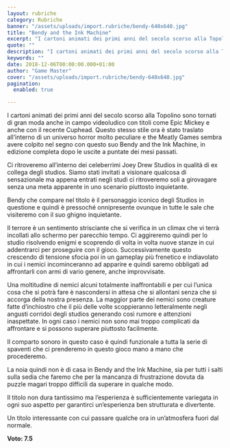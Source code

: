 ```yaml
---
layout: rubriche
category: Rubriche
banner: "/assets/uploads/import.rubriche/bendy-640x640.jpg"
title: "Bendy and the Ink Machine"
excerpt: "I cartoni animati dei primi anni del secolo scorso alla Topolino sono tornati di gran moda anche in campo videoludico con titoli come Epic Mickey e anche con il recente Cuphead.  Questo stesso stile ora è stato traslato all’interno di un universo horror molto peculiare e the Meatly Games sembra avere colpito nel segno con [&hellip"
quote: ""
description: "I cartoni animati dei primi anni del secolo scorso alla Topolino sono tornati di gran moda anche in campo videoludico con titoli come Epic Mickey e anche con il recente Cuphead.  Questo stesso stile ora è stato traslato all’interno di un universo horror molto peculiare e the Meatly Games sembra avere colpito nel segno con [&hellip"
keywords: ""
date: 2018-12-06T00:00:00.000+01:00
author: "Game Master"
cover: "/assets/uploads/import.rubriche/bendy-640x640.jpg"
pagination:
  enabled: true

---
```


I cartoni animati dei primi anni del secolo scorso alla Topolino sono tornati di gran moda anche in campo videoludico con titoli come Epic Mickey e anche con il recente Cuphead. Questo stesso stile ora è stato traslato all’interno di un universo horror molto peculiare e the Meatly Games sembra avere colpito nel segno con questo suo Bendy and the Ink Machine, in edizione completa dopo le uscite a puntate dei mesi passati.

Ci ritroveremo all’interno dei celeberrimi Joey Drew Studios in qualità di ex collega degli studios. Siamo stati invitati a visionare qualcosa di sensazionale ma appena entrati negli studi ci ritroveremo soli a girovagare senza una meta apparente in uno scenario piuttosto inquietante.

Bendy che compare nel titolo è il personaggio iconico degli Studios in questione e quindi è pressoché onnipresente ovunque in tutte le sale che visiteremo con il suo ghigno inquietante.

Il terrore è un sentimento strisciante che si verifica in un climax che vi terrà incollati allo schermo per parecchio tempo. Ci aggireremo quindi per lo studio risolvendo enigmi e scoprendo di volta in volta nuove stanze in cui addentrarci per proseguire con il gioco. Successivamente questo crescendo di tensione sfocia poi in un gameplay più frenetico e indiavolato in cui i nemici incominceranno ad apparire e quindi saremo obbligati ad affrontarli con armi di vario genere, anche improvvisate.

Una moltitudine di nemici alcuni totalmente inaffrontabili e per cui l’unica cosa che si potrà fare è nascondersi in attesa che si allontani senza che si accorga della nostra presenza. La maggior parte dei nemici sono creature fatte d’inchiostro che il più delle volte scoppieranno letteralmente negli angusti corridoi degli studios generando così rumore e attenzioni inaspettate. In ogni caso i nemici non sono mai troppo complicati da affrontare e si possono superare piuttosto facilmente.

Il comparto sonoro in questo caso è quindi funzionale a tutta la serie di spaventi che ci prenderemo in questo gioco mano a mano che procederemo.

La noia quindi non è di casa in Bendy and the Ink Machine, sia per tutti i salti sulla sedia che faremo che per la mancanza di frustrazione dovuta da puzzle magari troppo difficili da superare in qualche modo.

Il titolo non dura tantissimo ma l’esperienza è sufficientemente variegata in ogni suo aspetto per garantirci un’esperienza ben strutturata e divertente.

Un titolo interessante con cui passare qualche ora in un’atmosfera fuori dal normale.

**Voto: 7.5**